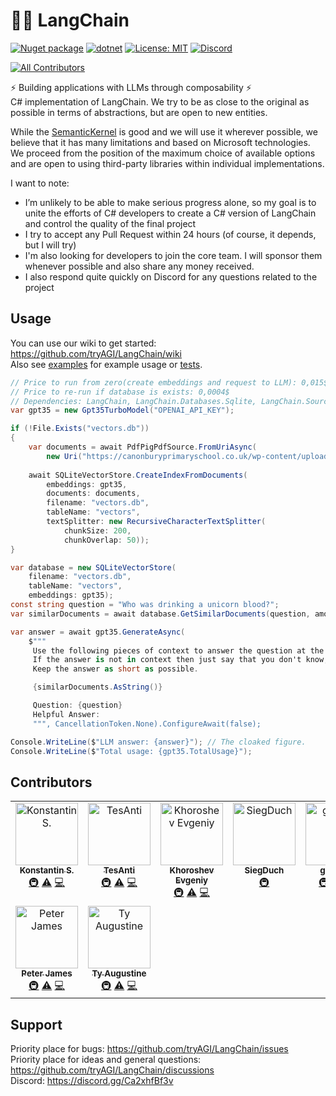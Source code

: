 # 🦜️🔗 LangChain

[![Nuget package](https://img.shields.io/nuget/vpre/LangChain)](https://www.nuget.org/packages/LangChain/)
[![dotnet](https://github.com/tryAGI/LangChain/actions/workflows/dotnet.yml/badge.svg?branch=main)](https://github.com/tryAGI/LangChain/actions/workflows/dotnet.yml)
[![License: MIT](https://img.shields.io/github/license/tryAGI/LangChain)](https://github.com/tryAGI/LangChain/blob/main/LICENSE)
[![Discord](https://img.shields.io/discord/1115206893015662663?label=Discord&logo=discord&logoColor=white&color=d82679)](https://discord.gg/Ca2xhfBf3v)
<!-- ALL-CONTRIBUTORS-BADGE:START - Do not remove or modify this section -->
[![All Contributors](https://img.shields.io/badge/all_contributors-9-orange.svg?style=flat-square)](#contributors-)
<!-- ALL-CONTRIBUTORS-BADGE:END -->

⚡ Building applications with LLMs through composability ⚡  
C# implementation of LangChain. We try to be as close to the original as possible in terms of abstractions, but are open to new entities.

While the [SemanticKernel](https://github.com/microsoft/semantic-kernel/) is good and we will use it wherever possible, we believe that it has many limitations and based on Microsoft technologies.
We proceed from the position of the maximum choice of available options and are open to using third-party libraries within individual implementations.  

I want to note:
- I’m unlikely to be able to make serious progress alone, so my goal is to unite the efforts of C# developers to create a C# version of LangChain and control the quality of the final project
- I try to accept any Pull Request within 24 hours (of course, it depends, but I will try)
- I'm also looking for developers to join the core team. I will sponsor them whenever possible and also share any money received.
- I also respond quite quickly on Discord for any questions related to the project

## Usage
You can use our wiki to get started: https://github.com/tryAGI/LangChain/wiki  
Also see [examples](./examples) for example usage or [tests](./src/tests/LangChain.IntegrationTests/ReadmeTests.cs).
```csharp
// Price to run from zero(create embeddings and request to LLM): 0,015$
// Price to re-run if database is exists: 0,0004$
// Dependencies: LangChain, LangChain.Databases.Sqlite, LangChain.Sources.Pdf
var gpt35 = new Gpt35TurboModel("OPENAI_API_KEY");

if (!File.Exists("vectors.db"))
{
    var documents = await PdfPigPdfSource.FromUriAsync(
        new Uri("https://canonburyprimaryschool.co.uk/wp-content/uploads/2016/01/Joanne-K.-Rowling-Harry-Potter-Book-1-Harry-Potter-and-the-Philosophers-Stone-EnglishOnlineClub.com_.pdf"));
    
    await SQLiteVectorStore.CreateIndexFromDocuments(
        embeddings: gpt35,
        documents: documents,
        filename: "vectors.db",
        tableName: "vectors",
        textSplitter: new RecursiveCharacterTextSplitter(
            chunkSize: 200,
            chunkOverlap: 50));
}

var database = new SQLiteVectorStore(
    filename: "vectors.db",
    tableName: "vectors",
    embeddings: gpt35);
const string question = "Who was drinking a unicorn blood?";
var similarDocuments = await database.GetSimilarDocuments(question, amount: 5);

var answer = await gpt35.GenerateAsync(
    $"""
     Use the following pieces of context to answer the question at the end.
     If the answer is not in context then just say that you don't know, don't try to make up an answer.
     Keep the answer as short as possible.

     {similarDocuments.AsString()}

     Question: {question}
     Helpful Answer:
     """, CancellationToken.None).ConfigureAwait(false);

Console.WriteLine($"LLM answer: {answer}"); // The cloaked figure.
Console.WriteLine($"Total usage: {gpt35.TotalUsage}");
```

## Contributors

<!-- ALL-CONTRIBUTORS-LIST:START - Do not remove or modify this section -->
<!-- prettier-ignore-start -->
<!-- markdownlint-disable -->
<table>
  <tbody>
    <tr>
      <td align="center" valign="top" width="14.28%"><a href="https://www.upwork.com/freelancers/~017b1ad6f6af9cc189"><img src="https://avatars.githubusercontent.com/u/3002068?v=4?s=100" width="100px;" alt="Konstantin S."/><br /><sub><b>Konstantin S.</b></sub></a><br /><a href="#infra-HavenDV" title="Infrastructure (Hosting, Build-Tools, etc)">🚇</a> <a href="https://github.com/tryAGI/LangChain/commits?author=HavenDV" title="Tests">⚠️</a> <a href="https://github.com/tryAGI/LangChain/commits?author=HavenDV" title="Code">💻</a></td>
      <td align="center" valign="top" width="14.28%"><a href="https://github.com/TesAnti"><img src="https://avatars.githubusercontent.com/u/8780022?v=4?s=100" width="100px;" alt="TesAnti"/><br /><sub><b>TesAnti</b></sub></a><br /><a href="#infra-TesAnti" title="Infrastructure (Hosting, Build-Tools, etc)">🚇</a> <a href="https://github.com/tryAGI/LangChain/commits?author=TesAnti" title="Tests">⚠️</a> <a href="https://github.com/tryAGI/LangChain/commits?author=TesAnti" title="Code">💻</a></td>
      <td align="center" valign="top" width="14.28%"><a href="https://github.com/khoroshevj"><img src="https://avatars.githubusercontent.com/u/13628506?v=4?s=100" width="100px;" alt="Khoroshev Evgeniy"/><br /><sub><b>Khoroshev Evgeniy</b></sub></a><br /><a href="#infra-khoroshevj" title="Infrastructure (Hosting, Build-Tools, etc)">🚇</a> <a href="https://github.com/tryAGI/LangChain/commits?author=khoroshevj" title="Tests">⚠️</a> <a href="https://github.com/tryAGI/LangChain/commits?author=khoroshevj" title="Code">💻</a></td>
      <td align="center" valign="top" width="14.28%"><a href="https://github.com/SiegDuch"><img src="https://avatars.githubusercontent.com/u/104992451?v=4?s=100" width="100px;" alt="SiegDuch"/><br /><sub><b>SiegDuch</b></sub></a><br /><a href="#infra-SiegDuch" title="Infrastructure (Hosting, Build-Tools, etc)">🚇</a></td>
      <td align="center" valign="top" width="14.28%"><a href="https://github.com/gunpal5"><img src="https://avatars.githubusercontent.com/u/10114874?v=4?s=100" width="100px;" alt="gunpal5"/><br /><sub><b>gunpal5</b></sub></a><br /><a href="#infra-gunpal5" title="Infrastructure (Hosting, Build-Tools, etc)">🚇</a> <a href="https://github.com/tryAGI/LangChain/commits?author=gunpal5" title="Tests">⚠️</a> <a href="https://github.com/tryAGI/LangChain/commits?author=gunpal5" title="Code">💻</a></td>
      <td align="center" valign="top" width="14.28%"><a href="https://github.com/kharedev247"><img src="https://avatars.githubusercontent.com/u/72281217?v=4?s=100" width="100px;" alt="Ketan Khare"/><br /><sub><b>Ketan Khare</b></sub></a><br /><a href="#infra-kharedev247" title="Infrastructure (Hosting, Build-Tools, etc)">🚇</a> <a href="https://github.com/tryAGI/LangChain/commits?author=kharedev247" title="Tests">⚠️</a> <a href="https://github.com/tryAGI/LangChain/commits?author=kharedev247" title="Code">💻</a></td>
      <td align="center" valign="top" width="14.28%"><a href="http://rooc.nl"><img src="https://avatars.githubusercontent.com/u/5981147?v=4?s=100" width="100px;" alt="Roderic Bos"/><br /><sub><b>Roderic Bos</b></sub></a><br /><a href="#infra-IRooc" title="Infrastructure (Hosting, Build-Tools, etc)">🚇</a> <a href="https://github.com/tryAGI/LangChain/commits?author=IRooc" title="Tests">⚠️</a> <a href="https://github.com/tryAGI/LangChain/commits?author=IRooc" title="Code">💻</a></td>
    </tr>
    <tr>
      <td align="center" valign="top" width="14.28%"><a href="https://github.com/hiptopjones"><img src="https://avatars.githubusercontent.com/u/3208743?v=4?s=100" width="100px;" alt="Peter James"/><br /><sub><b>Peter James</b></sub></a><br /><a href="#infra-hiptopjones" title="Infrastructure (Hosting, Build-Tools, etc)">🚇</a> <a href="https://github.com/tryAGI/LangChain/commits?author=hiptopjones" title="Tests">⚠️</a> <a href="https://github.com/tryAGI/LangChain/commits?author=hiptopjones" title="Code">💻</a></td>
      <td align="center" valign="top" width="14.28%"><a href="https://github.com/curlyfro"><img src="https://avatars.githubusercontent.com/u/127311?v=4?s=100" width="100px;" alt="Ty Augustine"/><br /><sub><b>Ty Augustine</b></sub></a><br /><a href="#infra-curlyfro" title="Infrastructure (Hosting, Build-Tools, etc)">🚇</a> <a href="https://github.com/tryAGI/LangChain/commits?author=curlyfro" title="Tests">⚠️</a> <a href="https://github.com/tryAGI/LangChain/commits?author=curlyfro" title="Code">💻</a></td>
    </tr>
  </tbody>
</table>

<!-- markdownlint-restore -->
<!-- prettier-ignore-end -->

<!-- ALL-CONTRIBUTORS-LIST:END -->
<!-- prettier-ignore-start -->
<!-- markdownlint-disable -->

<!-- markdownlint-restore -->
<!-- prettier-ignore-end -->

<!-- ALL-CONTRIBUTORS-LIST:END -->

## Support

Priority place for bugs: https://github.com/tryAGI/LangChain/issues  
Priority place for ideas and general questions: https://github.com/tryAGI/LangChain/discussions  
Discord: https://discord.gg/Ca2xhfBf3v  
